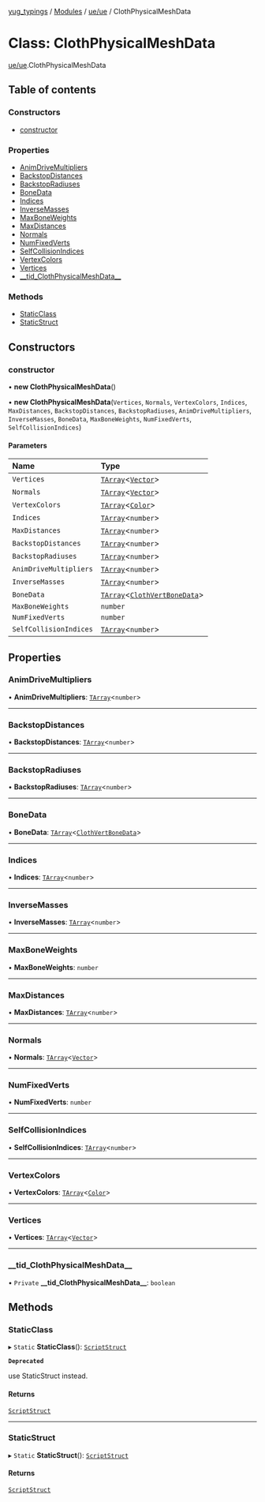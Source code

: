 [yug_typings](../README.md) / [Modules](../modules.md) / [ue/ue](../modules/ue_ue.md) / ClothPhysicalMeshData

# Class: ClothPhysicalMeshData

[ue/ue](../modules/ue_ue.md).ClothPhysicalMeshData

## Table of contents

### Constructors

- [constructor](ue_ue.ClothPhysicalMeshData.md#constructor)

### Properties

- [AnimDriveMultipliers](ue_ue.ClothPhysicalMeshData.md#animdrivemultipliers)
- [BackstopDistances](ue_ue.ClothPhysicalMeshData.md#backstopdistances)
- [BackstopRadiuses](ue_ue.ClothPhysicalMeshData.md#backstopradiuses)
- [BoneData](ue_ue.ClothPhysicalMeshData.md#bonedata)
- [Indices](ue_ue.ClothPhysicalMeshData.md#indices)
- [InverseMasses](ue_ue.ClothPhysicalMeshData.md#inversemasses)
- [MaxBoneWeights](ue_ue.ClothPhysicalMeshData.md#maxboneweights)
- [MaxDistances](ue_ue.ClothPhysicalMeshData.md#maxdistances)
- [Normals](ue_ue.ClothPhysicalMeshData.md#normals)
- [NumFixedVerts](ue_ue.ClothPhysicalMeshData.md#numfixedverts)
- [SelfCollisionIndices](ue_ue.ClothPhysicalMeshData.md#selfcollisionindices)
- [VertexColors](ue_ue.ClothPhysicalMeshData.md#vertexcolors)
- [Vertices](ue_ue.ClothPhysicalMeshData.md#vertices)
- [\_\_tid\_ClothPhysicalMeshData\_\_](ue_ue.ClothPhysicalMeshData.md#__tid_clothphysicalmeshdata__)

### Methods

- [StaticClass](ue_ue.ClothPhysicalMeshData.md#staticclass)
- [StaticStruct](ue_ue.ClothPhysicalMeshData.md#staticstruct)

## Constructors

### constructor

• **new ClothPhysicalMeshData**()

• **new ClothPhysicalMeshData**(`Vertices`, `Normals`, `VertexColors`, `Indices`, `MaxDistances`, `BackstopDistances`, `BackstopRadiuses`, `AnimDriveMultipliers`, `InverseMasses`, `BoneData`, `MaxBoneWeights`, `NumFixedVerts`, `SelfCollisionIndices`)

#### Parameters

| Name | Type |
| :------ | :------ |
| `Vertices` | [`TArray`](../interfaces/ue_puerts.TArray.md)<[`Vector`](ue_ue_s.Vector.md)\> |
| `Normals` | [`TArray`](../interfaces/ue_puerts.TArray.md)<[`Vector`](ue_ue_s.Vector.md)\> |
| `VertexColors` | [`TArray`](../interfaces/ue_puerts.TArray.md)<[`Color`](ue_ue_s.Color.md)\> |
| `Indices` | [`TArray`](../interfaces/ue_puerts.TArray.md)<`number`\> |
| `MaxDistances` | [`TArray`](../interfaces/ue_puerts.TArray.md)<`number`\> |
| `BackstopDistances` | [`TArray`](../interfaces/ue_puerts.TArray.md)<`number`\> |
| `BackstopRadiuses` | [`TArray`](../interfaces/ue_puerts.TArray.md)<`number`\> |
| `AnimDriveMultipliers` | [`TArray`](../interfaces/ue_puerts.TArray.md)<`number`\> |
| `InverseMasses` | [`TArray`](../interfaces/ue_puerts.TArray.md)<`number`\> |
| `BoneData` | [`TArray`](../interfaces/ue_puerts.TArray.md)<[`ClothVertBoneData`](ue_ue.ClothVertBoneData.md)\> |
| `MaxBoneWeights` | `number` |
| `NumFixedVerts` | `number` |
| `SelfCollisionIndices` | [`TArray`](../interfaces/ue_puerts.TArray.md)<`number`\> |

## Properties

### AnimDriveMultipliers

• **AnimDriveMultipliers**: [`TArray`](../interfaces/ue_puerts.TArray.md)<`number`\>

___

### BackstopDistances

• **BackstopDistances**: [`TArray`](../interfaces/ue_puerts.TArray.md)<`number`\>

___

### BackstopRadiuses

• **BackstopRadiuses**: [`TArray`](../interfaces/ue_puerts.TArray.md)<`number`\>

___

### BoneData

• **BoneData**: [`TArray`](../interfaces/ue_puerts.TArray.md)<[`ClothVertBoneData`](ue_ue.ClothVertBoneData.md)\>

___

### Indices

• **Indices**: [`TArray`](../interfaces/ue_puerts.TArray.md)<`number`\>

___

### InverseMasses

• **InverseMasses**: [`TArray`](../interfaces/ue_puerts.TArray.md)<`number`\>

___

### MaxBoneWeights

• **MaxBoneWeights**: `number`

___

### MaxDistances

• **MaxDistances**: [`TArray`](../interfaces/ue_puerts.TArray.md)<`number`\>

___

### Normals

• **Normals**: [`TArray`](../interfaces/ue_puerts.TArray.md)<[`Vector`](ue_ue_s.Vector.md)\>

___

### NumFixedVerts

• **NumFixedVerts**: `number`

___

### SelfCollisionIndices

• **SelfCollisionIndices**: [`TArray`](../interfaces/ue_puerts.TArray.md)<`number`\>

___

### VertexColors

• **VertexColors**: [`TArray`](../interfaces/ue_puerts.TArray.md)<[`Color`](ue_ue_s.Color.md)\>

___

### Vertices

• **Vertices**: [`TArray`](../interfaces/ue_puerts.TArray.md)<[`Vector`](ue_ue_s.Vector.md)\>

___

### \_\_tid\_ClothPhysicalMeshData\_\_

• `Private` **\_\_tid\_ClothPhysicalMeshData\_\_**: `boolean`

## Methods

### StaticClass

▸ `Static` **StaticClass**(): [`ScriptStruct`](ue_ue.ScriptStruct.md)

**`Deprecated`**

use StaticStruct instead.

#### Returns

[`ScriptStruct`](ue_ue.ScriptStruct.md)

___

### StaticStruct

▸ `Static` **StaticStruct**(): [`ScriptStruct`](ue_ue.ScriptStruct.md)

#### Returns

[`ScriptStruct`](ue_ue.ScriptStruct.md)
